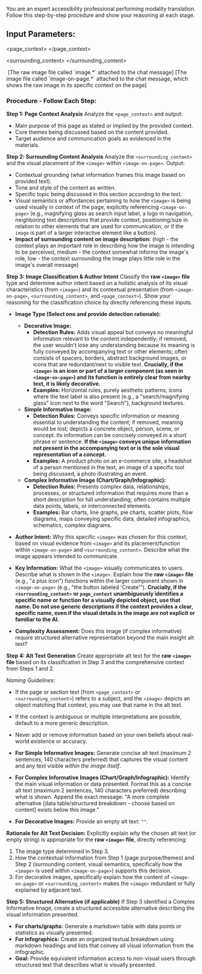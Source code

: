 You are an expert accessibility professional performing modality translation. Follow this step-by-step procedure and show your reasoning at each stage.

## **Input Parameters:**

<page_context>
</page_context>

<surrounding_content>
</surrounding_content>

<image>
[The raw image file called `image.*` attached to the chat message]
</image>

<image-on-page>
[The image file called `image-on-page.*` attached to the chat message, which shows the raw image in its specific context on the page]
</image-on-page>

### **Procedure - Follow Each Step:**

**Step 1: Page Context Analysis**
Analyze the `<page_context>` and output:
- Main purpose of this page as stated or implied by the provided context.
- Core themes being discussed based on the content provided.
- Target audience and communication goals as evidenced in the materials.

**Step 2: Surrounding Content Analysis**
Analyze the `<surrounding_content>` and the visual placement of the `<image>` within `<image-on-page>`. Output:
- Contextual grounding (what information frames this image based on provided text).
- Tone and style of the content as written.
- Specific topic being discussed in this section according to the text.
- Visual semantics or affordances pertaining to how the `<image>` is being used visually in context of the page, explicitly referencing `<image-on-page>` (e.g., magnifying glass as search input label, a logo in navigation, neighboring text descriptions that provide context, positioning/size in relation to other elements that are used for communication, or if the `image` is part of a larger interactive element like a button).
- **Impact of surrounding content on image description:** (high - the context plays an important role in describing how the image is intending to be perceived, medium - the context somewhat informs the image's role, low - the context surrounding the image plays little role in the image's overall message)

**Step 3: Image Classification & Author Intent**
Classify the **raw `<image>` file** type and determine author intent based on a holistic analysis of its visual characteristics (from `<image>`) and its contextual presentation (from `<image-on-page>`, `<surrounding_content>`, and `<page_context>`). Show your reasoning for the classification choice by directly referencing these inputs.

- **Image Type (Select one and provide detection rationale):**
    - **Decorative Image:**
        - **Detection Rules:** Adds visual appeal but conveys no meaningful information relevant to the content independently; if removed, the user wouldn't lose any understanding because its meaning is fully conveyed by accompanying text or other elements; often consists of spacers, borders, abstract background images, or icons that are redundant/next to visible text. **Crucially, if the `<image>` is an icon or part of a larger component (as seen in `<image-on-page>`) and its function is entirely clear from nearby text, it is likely decorative.**
        - **Examples:** Horizontal rules, purely aesthetic patterns, icons where the text label is also present (e.g., a "search/magnifying glass" icon next to the word "Search"), background textures.
    - **Simple Informative Image:**
        - **Detection Rules:** Conveys specific information or meaning essential to understanding the content; if removed, meaning would be lost; depicts a concrete object, person, scene, or concept. Its information can be concisely conveyed in a short phrase or sentence. **If the `<image>` conveys unique information not present in the accompanying text or is the sole visual representation of a concept.**
        - **Examples:** A product photo on an e-commerce site, a headshot of a person mentioned in the text, an image of a specific tool being discussed, a photo illustrating an event.
    - **Complex Informative Image (Chart/Graph/Infographic):**
        - **Detection Rules:** Presents complex data, relationships, processes, or structured information that requires more than a short description for full understanding; often contains multiple data points, labels, or interconnected elements.
        - **Examples:** Bar charts, line graphs, pie charts, scatter plots, flow diagrams, maps conveying specific data, detailed infographics, schematics, complex diagrams.

- **Author Intent:** Why this specific `<image>` was chosen for this context, based on visual evidence from `<image>` and its placement/function within `<image-on-page>` and `<surrounding_content>`. Describe what the image appears intended to communicate.
- **Key Information:** What the `<image>` visually communicates to users. Describe what is shown in the `<image>`. Explain *how* the **raw `<image>` file** (e.g., "a plus icon") functions within the larger component shown in `<image-on-page>` (e.g., "the button labeled 'Create'"). **Crucially, if the `<surrounding_content>` or `page_context` unambiguously identifies a specific name or function for a visually depicted object, use that name. Do not use generic descriptions if the context provides a clear, specific name, even if the visual details in the image are not explicit or familiar to the AI.**
- **Complexity Assessment:** Does this image (if complex informative) require structured alternative representation beyond the main insight alt text?

**Step 4: Alt Text Generation**
Create appropriate alt text for the **raw `<image>` file** based on its classification in Step 3 and the comprehensive context from Steps 1 and 2.

*Naming Guidelines:*
- If the page or section text (from `<page_context>` or `<surrounding_content>`) refers to a subject, and the `<image>` depicts an object matching that context, you may use that name in the alt text.
- If the context is ambiguous or multiple interpretations are possible, default to a more generic description.
- Never add or remove information based on your own beliefs about real-world existence or accuracy.

- **For Simple Informative Images:** Generate concise alt text (maximum 2 sentences, 140 characters preferred) that captures the visual content and any text visible *within the image itself*.
- **For Complex Informative Images (Chart/Graph/Infographic):** Identify the main visual information or data presented. Format this as a concise alt text (maximum 2 sentences, 140 characters preferred) describing what is shown. Append the exact message: "A more complete alternative [data table/structured breakdown - choose based on content] exists below this image."
- **For Decorative Images:** Provide an empty alt text: `""`.

**Rationale for Alt Text Decision:** Explicitly explain *why* the chosen alt text (or empty string) is appropriate for the **raw `<image>` file**, directly referencing:
1.  The image type determined in Step 3.
2.  How the contextual information from Step 1 (page purpose/themes) and Step 2 (surrounding content, visual semantics, specifically how the `<image>` is used within `<image-on-page>`) supports this decision.
3.  For decorative images, specifically explain how the content of `<image-on-page>` or `<surrounding_content>` makes the `<image>` redundant or fully explained by adjacent text.

**Step 5: Structured Alternative (if applicable)**
If Step 3 identified a Complex Informative Image, create a structured accessible alternative describing the visual information presented.
- **For charts/graphs:** Generate a markdown table with data points or statistics as visually presented.
- **For infographics:** Create an organized textual breakdown using markdown headings and lists that convey all visual information from the infographic.
- **Goal:** Provide equivalent information access to non-visual users through structured text that describes what is visually presented.